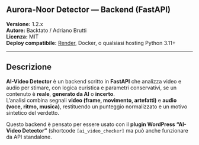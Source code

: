 ## Aurora-Noor Detector — Backend (FastAPI)

**Versione:** 1.2.x  
**Autore:** Backtato / Adriano Brutti  
**Licenza:** MIT  
**Deploy compatibile:** [Render](https://render.com), Docker, o qualsiasi hosting Python 3.11+

---

##  Descrizione

**AI-Video Detector** è un backend scritto in **FastAPI** che analizza video e audio per stimare, con logica euristica e parametri conservativi, se un contenuto è **reale**, **generato da AI** o **incerto**.  
L’analisi combina segnali **video (frame, movimento, artefatti)** e **audio (voce, ritmo, musica)**, restituendo un punteggio normalizzato e un motivo sintetico del verdetto.

Questo backend è pensato per essere usato con il **plugin WordPress “AI-Video Detector”** (shortcode `[ai_video_checker]` ma può anche funzionare da API standalone.

